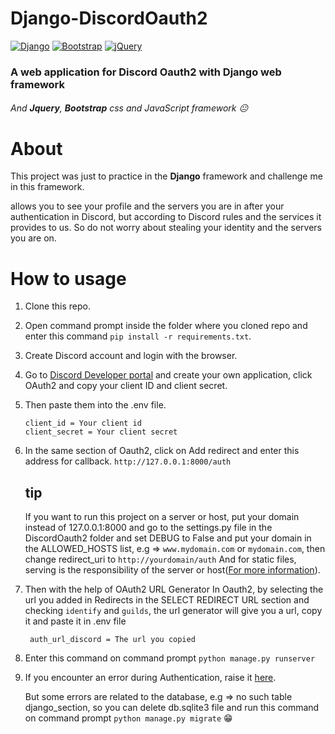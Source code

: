 # Django-DiscordOauth2
[![Django](https://img.shields.io/badge/django-%23092E20.svg?style=for-the-badge&logo=django&logoColor=white)](https://www.djangoproject.com)
[![Bootstrap](https://img.shields.io/badge/bootstrap-%23563D7C.svg?style=for-the-badge&logo=bootstrap&logoColor=white)](https://getbootstrap.com)
[![jQuery](https://img.shields.io/badge/jquery-%230769AD.svg?style=for-the-badge&logo=jquery&logoColor=white)](https://jquery.com)

### A web application for Discord Oauth2 with **Django** web framework 
###### And **Jquery**, **Bootstrap** css and JavaScript framework 😐

# About
This project was just to practice in the **Django** framework and challenge me in this framework.

allows you to see your profile and the servers you are in after your authentication in Discord, but according to Discord rules and the services it provides to us. So do not worry about stealing your identity and the servers you are on.

 # How to usage
 1. Clone this repo.
 2. Open command prompt inside the folder where you cloned repo and enter this command `pip install -r requirements.txt`.
 3. Create Discord account and login with the browser.
 4. Go to [Discord Developer portal](https://discord.com/developers/applications) and create your own application, click OAuth2 and copy your client ID and client secret.
 5. Then paste them into the .env file.
      
        client_id = Your client id
        client_secret = Your client secret
6. In the same section of Oauth2, click on Add redirect and enter this address for callback.
    `http://127.0.0.1:8000/auth`
    ## tip
    If you want to run this project on a server or host, put your domain instead of 127.0.0.1:8000 and go to the settings.py file in the DiscordOauth2 folder and set DEBUG to       False and put your domain in the ALLOWED_HOSTS list, e.g => `www.mydomain.com` or `mydomain.com`, then change redirect_uri to `http://yourdomain/auth`
    And for static files, serving is the responsibility of the server or host([For more information](https://docs.djangoproject.com/en/3.2/howto/static-files/deployment)).
    
7. Then with the help of OAuth2 URL Generator In Oauth2, by selecting the url you added in Redirects in the SELECT REDIRECT URL section and checking `identify` and `guilds`, the    url generator will give you a url, copy it and paste it in .env file
        
        auth_url_discord = The url you copied
        
8. Enter this command on command prompt `python manage.py runserver`
9. If you encounter an error during Authentication, raise it [here](https://github.com/TShoKT/Django-DiscordOauth2/issues).
    
    But some errors are related to the database, e.g => no such table django_section, so you can delete db.sqlite3 file and run this command on command prompt `python manage.py migrate` 😁

